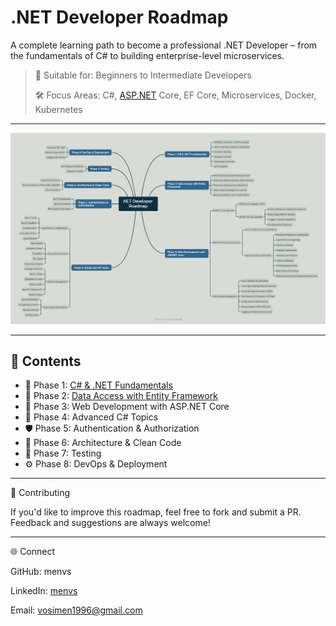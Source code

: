 # .NET Developer Roadmap

A complete learning path to become a professional .NET Developer – from the fundamentals of C# to building enterprise-level microservices.

> 📌 Suitable for: Beginners to Intermediate Developers
> 
> 
> 🛠️ Focus Areas: C#, [ASP.NET](http://asp.net/) Core, EF Core, Microservices, Docker, Kubernetes
> 

---

![dotnet-developer-roadmap.png](assets/roadmaps/dotnet-developer-roadmap.png)


---

## 📂 Contents

- 📍 Phase 1: [C# & .NET Fundamentals](resources/phase-1/phase1.md)
- 🧱 Phase 2: [Data Access with Entity Framework](resources/phase-1/phase1.md)
- 🧰 Phase 3: Web Development with ASP.NET Core
- 🧠 Phase 4: Advanced C# Topics
- 🛡️ Phase 5: Authentication & Authorization
- 🧼 Phase 6: Architecture & Clean Code
- 🧪 Phase 7: Testing
- ⚙️ Phase 8: DevOps & Deployment

---

🙌 Contributing

If you'd like to improve this roadmap, feel free to fork and submit a PR. Feedback and suggestions are always welcome!

---

🌐 Connect

GitHub: menvs

LinkedIn: [menvs](https://www.linkedin.com/in/menvs)

Email: vosimen1996@gmail.com